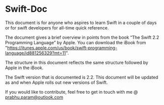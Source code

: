 # Swift-Doc

This document is for anyone who aspires to learn Swift in a couple of days or for swift developers for all-time quick reference.

The document gives a brief overview in points from the book “The Swift 2.2 Programming Language” by Apple. You can download the iBook from "https://itunes.apple.com/us/book/swift-programming-language/id881256329?mt=11". 

The structure in this document reflects the same structure followed by Apple in the iBook.

The Swift version that is documented is 2.2. This document will be updated as and when Apple rolls out new versions of Swift.

If you would like to contribute, feel free to get in touch with me @ prabhu.param@outlook.com
